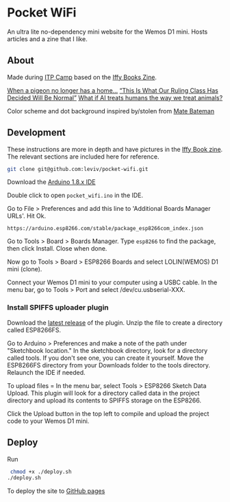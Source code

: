 # Pocket WiFi

An ultra lite no-dependency mini website for the Wemos D1 mini. Hosts articles and a zine that I like.

## About

Made during [ITP Camp](https://tisch.nyu.edu/itp/camp) based on the [Iffy Books Zine](https://iffybooks.net/wp-content/uploads/zines/Iffy_Books_Pocket_Wifi_Portal_Zine_screen.pdf).

[When a pigeon no longer has a home...](https://www.tiktok.com/@verbamea/photo/7315589415772949802)
[“This Is What Our Ruling Class Has Decided Will Be Normal”](https://crimethinc.com/2024/02/26/this-is-what-our-ruling-class-has-decided-will-be-normal-on-aaron-bushnells-action-in-solidarity-with-gaza)
[What if AI treats humans the way we treat animals?](https://www.vox.com/the-highlight/23777171/ai-animals-rights-cruelty-transhumanism-bostrom)

Color scheme and dot background inspired by/stolen from [Mate Bateman](https://mattbateman.xyz/)

## Development

These instructions are more in depth and have pictures in the [Iffy Book zine](https://iffybooks.net/wp-content/uploads/zines/Iffy_Books_Pocket_Wifi_Portal_Zine_screen.pdf). The relevant sections are included here for reference.

```bash
git clone git@github.com:leviv/pocket-wifi.git
```

Download the [Arduino 1.8.x IDE](https://www.arduino.cc/en/software)

Double click to open `pocket_wifi.ino` in the IDE.

Go to File > Preferences and add this line to 'Additional Boards Manager URLs'. Hit Ok.

```
https://arduino.esp8266.com/stable/package_esp8266com_index.json
```

Go to Tools > Board > Boards Manager. Type `esp8266` to find the package, then click Install. Close when done.

Now go to Tools > Board > ESP8266 Boards and select LOLIN(WEMOS) D1 mini (clone).

Connect your Wemos D1 mini to your computer using a USBC cable. In the menu bar, go to Tools > Port and select /dev/cu.usbserial-XXX.

### Install SPIFFS uploader plugin

Download the [latest release](https://github.com/esp8266/arduino-esp8266fs-plugin/releases) of the plugin. Unzip the file to create a directory called ESP8266FS.

Go to Arduino > Preferences and make a note of the path under "Sketchbook location." In the sketchbook directory, look for a directory called tools. If you don't see one, you can create it yourself. Move the ESP8266FS directory from your Downloads folder to the tools directory. Relaunch the IDE if needed.

To upload files = In the menu bar, select Tools > ESP8266 Sketch Data Upload. This plugin will look for a directory called data in the project directory and upload its contents to SPIFFS storage on the ESP8266.

Click the Upload button in the top left to compile and upload the project code to your Wemos D1 mini.

## Deploy

Run

```bash
 chmod +x ./deploy.sh
./deploy.sh
```

To deploy the site to [GitHub pages](https://leviv.cool/pocket-wifi)
